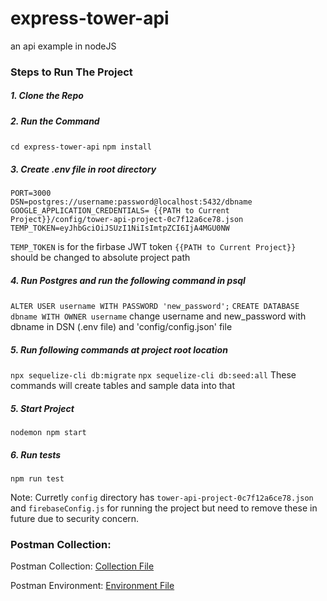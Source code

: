 # express-tower-api
an api example in nodeJS


### Steps to Run The Project
##### 1. Clone the Repo
##### 2. Run the Command
`cd express-tower-api`
`npm install`

##### 3. Create .env file in root directory
```
PORT=3000
DSN=postgres://username:password@localhost:5432/dbname
GOOGLE_APPLICATION_CREDENTIALS= {{PATH to Current Project}}/config/tower-api-project-0c7f12a6ce78.json
TEMP_TOKEN=eyJhbGciOiJSUzI1NiIsImtpZCI6IjA4MGU0NW
```
`TEMP_TOKEN` is for the firbase JWT token
`{{PATH to Current Project}}` should be changed to absolute project path

##### 4. Run Postgres and run the following command in psql
`ALTER USER username WITH PASSWORD 'new_password';`
`CREATE DATABASE dbname WITH OWNER username`
change username and new_password with dbname in DSN (.env file)  and 'config/config.json' file

##### 5. Run following commands at project root location
`npx sequelize-cli db:migrate`
`npx sequelize-cli db:seed:all`
These commands will create tables and sample data into that

##### 5. Start Project
`nodemon npm start`

##### 6. Run tests
`npm run test`



Note: Curretly `config` directory has `tower-api-project-0c7f12a6ce78.json`  and `firebaseConfig.js` for running the project but need to remove these in future due to security concern.

### Postman Collection:
Postman Collection: [Collection File](docs/Towers-API.postman_collection.json)

Postman Environment: [Environment File](docs/Local.postman_environment.json)
